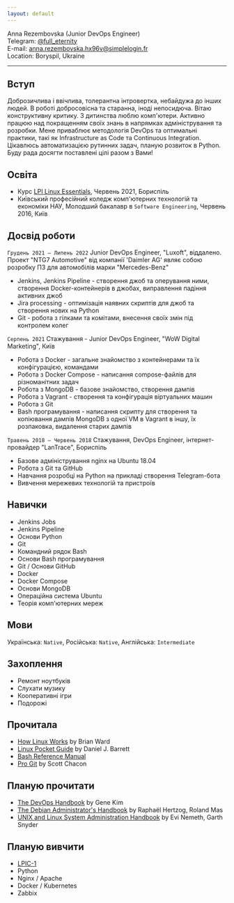 ```yaml
---
layout: default
---
```


Anna Rezembovska (Junior DevOps Engineer)  
Telegram: [@full_eternity](https://t.me/full_eternity)  
E-mail: anna.rezembovska.hx96v@simplelogin.fr  
Location: Boryspil, Ukraine

---

## Вступ
Доброзичлива і ввічлива, толерантна інтровертка, небайдужа до інших людей. В роботі добросовісна та старанна, іноді непосидюча.
Вітаю конструктивну критику.
З дитинства люблю комп'ютери.
Активно працюю над покращенням своїх знань в напрямках адміністрування та розробки.
Мене приваблює методологія DevOps та оптимальні практики, такі як Infrastructure as Code та Continuous Integration.
Цікавлюсь автоматизацією рутинних задач, планую розвиток в Python.
Буду рада досягти поставлені цілі разом з Вами!

## Освіта
* Курс [LPI Linux Essentials](https://www.lpi.org/our-certifications/linux-essentials-overview), Червень 2021, Бориспіль
* Київський професійний коледж комп'ютерних технологій та економіки НАУ, Молодший бакалавр в `Software Engineering`, Червень 2016, Київ

## Досвід роботи
`Грудень 2021 — Липень 2022`
Junior DevOps Engineer, "Luxoft", віддалено.  
Проект "NTG7 Automotive" від компанії 'Daimler AG' являє собою розробку ПЗ для автомобілів марки "Mercedes-Benz"
* Jenkins, Jenkins Pipeline - створення джоб та оперування ними, створення Docker-контейнерів в джобах, виправлення падіння активних джоб
* Jira processing - оптимізація наявних скриптів для джоб та створення нових на Python
* Git - робота з гілками та комітами, внесення своїх змін під контролем колег

`Серпень 2021`
Стажування - Junior DevOps Engineer, "WoW Digital Marketing", Київ
* Робота з Docker - загальне знайомство з контейнерами та їх конфігурацією, командами
* Робота з Docker Compose - написання compose-файлів для різноманітних задач
* Робота з MongoDB - базове знайомство, створення дампів
* Робота з Vagrant - створення та конфігурація віртуальних машин
* Робота з Git
* Bash програмування - написання скрипту для створення та копіювання дампів MongoDB з одної VM в Vagrant в іншу, їх розпаковка, видалення старих дампів

`Травень 2018 — Червень 2018`
Стажування, DevOps Engineer, інтернет-провайдер "LanTrace", Бориспіль
* Базове адміністрування nginx на Ubuntu 18.04
* Робота з Git та GitHub
* Навчання розробці на Python на прикладі створення Telegram-бота
* Вивчення мережевих технологій та пристроїв

## Навички
* Jenkins Jobs
* Jenkins Pipeline
* Основи Python
* Git
* Командний рядок Bash
* Основи Bash програмування
* Git / Основи GitHub
* Docker
* Docker Compose
* Основи MongoDB
* Операційна система Ubuntu
* Теорія комп'ютерних мереж

## Мови
Українська: `Native`, Російська: `Native`, Англійська: `Intermediate`

## Захоплення
* Ремонт ноутбуків
* Слухати музику
* Кооперативні ігри
* Подорожі

## Прочитала
* [How Linux Works](https://www.goodreads.com/book/show/514432.How_Linux_Works) by Brian Ward
* [Linux Pocket Guide](https://www.goodreads.com/book/show/128172.Linux_Pocket_Guide) by Daniel J. Barrett
* [Bash Reference Manual](https://www.gnu.org/software/bash/manual/bash.pdf)
* [Pro Git](https://git-scm.com/book/en/v2) by Scott Chacon

## Планую прочитати
* [The DevOps Handbook](https://www.goodreads.com/book/show/26083308-the-devops-handbook) by Gene Kim
* [The Debian Administrator's Handbook](http://debian-handbook.info/download/stable/debian-handbook.pdf) by Raphaël Hertzog, Roland Mas
* [UNIX and Linux System Administration Handbook](https://www.goodreads.com/book/show/8772005-unix-and-linux-system-administration-handbook) by Evi Nemeth, Garth Snyder

## Планую вивчити
* [LPIC-1](https://www.lpi.org/our-certifications/lpic-1-overview)
* Python
* Nginx / Apache
* Docker / Kubernetes
* Zabbix
